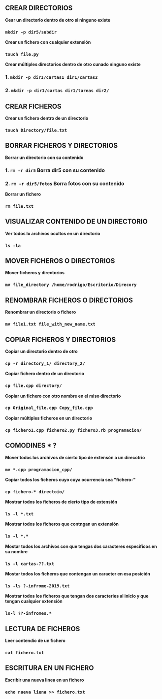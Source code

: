## CREAR DIRECTORIOS

**Cear un directorio dentro de otro si ninguno existe**
### `mkdir -p dir5/subdir`

**Crear un fichero con cualquier extensión**
### `touch file.py`

**Crear múltiples directorios dentro de otro cunado ninguno existe**
### 1. `mkdir -p dir1/cartas1 dir1/cartas2`
### 2. `mkdir -p dir1/cartas dir1/tareas dir2/`

## CREAR FICHEROS

**Crear un fichero dentro de un directorio**
### `touch Directory/file.txt`

## BORRAR FICHEROS Y DIRECTORIOS

**Borrar un directorio con su contenido**
### 1. `rm -r dir5` Borra dir5 con su contenido
### 2. `rm -r dir5/fotos` Borra fotos con su contenido

**Borrar un fichero**
### `rm file.txt`

## VISUALIZAR CONTENIDO DE UN DIRECTORIO
**Ver todos lo archivos ocultos en un directorio**
### `ls -la`

## MOVER FICHEROS O DIRECTORIOS

**Mover ficheros y directorios**
### `mv file_directory /home/rodrigo/Escritorio/Direcory`

## RENOMBRAR FICHEROS O DIRECTORIOS

**Renombrar un directorio o fichero**
### `mv file1.txt file_with_new_name.txt`

## COPIAR FICHEROS Y DIRECTORIOS

**Copiar un directorio dentro de otro**
### `cp -r directory_1/ directory_2/`

**Copiar fichero dentro de un directorio**
### `cp file.cpp directory/`

**Copiar un fichero con otro nombre en el miso directorio**
### `cp Original_file.cpp Copy_file.cpp`

**Copiar múltiples ficheros en un directorio**
### `cp fichero1.cpp fichero2.py fichero3.rb programacion/`


## COMODINES * ?

**Mover todos los archivos de cierto tipo de extensón a un direcotrio**
### `mv *.cpp programacion_cpp/`

**Copiar todos los ficheros cuyo cuya ocurrencia sea "fichero-"**
### `cp fichero-* directoio/`

**Mostrar todos los ficheros de cierto tipo de extensión**
### `ls -l *.txt`

**Mostrar todos los ficheros que contngan un extensión**
### `ls -l *.*`

**Mostar todos los archivos con que tengas dos caracteres especificos en su nombre**
### `ls -l cartas-??.txt`

**Mostar todos los ficheros que contengan un caracter en esa posición**
### `ls -ls ?-infrome-2019.txt`

**Mostrar todos los ficheros que tengan dos caracteries al inicio y que tengan cualquier extensión**
### `ls-l ??-infromes.*`

## LECTURA DE FICHEROS

**Leer contendio de un fichero**
 ### `cat fichero.txt`

 ## ESCRITURA EN UN FICHERO

 **Escribir una nueva linea en un fichero**
### `echo nueva liena >> fichero.txt`